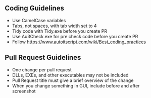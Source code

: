 ## Coding Guidelines

* Use CamelCase variables
* Tabs, not spaces, with tab width set to 4
* Tidy code with Tidy.exe before you create PR
* Use Au3Check.exe for pre check code before you create PR
* Follow https://www.autoitscript.com/wiki/Best_coding_practices

## Pull Request Guidelines

* One change per pull request
* DLLs, EXEs, and other executables may not be included
* Pull Request title must give a brief overview of the change
* When you change something in GUI, include before and after screenshot
